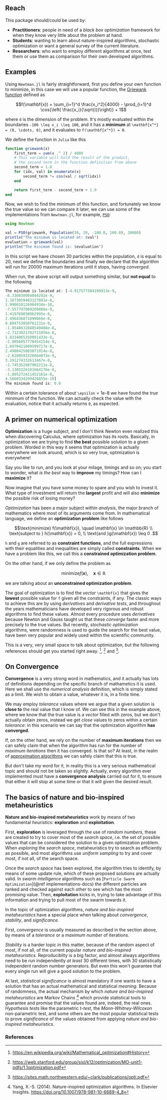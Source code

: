 ## Reach

This package should/could be used by:

- **Practitioners**: people in need of a _black box optimization_ framework
  for when they know very little about the problem at hand.
- **Students**: wanting to learn about nature-inspired algorithms, stochastic optimization
  or want a general survey of the current literature.
- **Researchers**: who want to employ different algorithms at once, test them or use them
  as comparison for their own developed algorithms.

## Examples

Using `Newtman.jl` is fairly straightforward, first you define your own
function to minimize, in this case we will use a popular function, the
[Griewank function](http://mathworld.wolfram.com/GriewankFunction.html)
defined as

```math
f(\mathbf{x}) = \sum_{i=1}^d \frac{x_i^2}{4000} - \prod_{i=1}^d \cos{\left( \frac{x_i}{\sqrt{i}}\right)} + 1
```
where ``d`` is the dimension of the problem. It's mostly evaluated within the boundaries
``-100 \leq x_i \leq 100``, and it has a **minimum** at ``\mathbf{x^*} = (0, \cdots, 0)``, and it evaluates to
``f(\mathbf{x^*}) = 0``.

We define the function in `Julia` like this
```julia
function griewank(x)
    first_term = sum(x .^ 2) / 4000
    # This variable will hold the result of the product,
    # the second term in the function definition from above
    second_term = 1.0
    for (idx, val) in enumerate(x)
        second_term *= cos(val / sqrt(idx))
    end

    return first_term - second_term + 1.0
end
```

Now, we wish to find the minimum of this function, and fortunately we know the true value so we can compare it later,
we can use some of the implementations from `Newtman.jl`, for example, [`PSO`](@ref):
```julia
using Newtman

val = PSO(griewank, Population(30, 20, -100.0, 100.0), 20000)
println("The minimum is located at: $val")
evaluation = griewank(val)
println("The minimum found is: $evaluation")
```

In this script we have chosen 30 particles within the population, ``d`` is equal to 20,
next we define the boundaries and finally we declare that the algorithm will run for
20000 maximum iterations until it stops, having _converged_.

When run, the above script will output something similar, but **not equal** to the following
```julia
The minimum is located at: [-4.917577504199913e-9,
-6.330030904044292e-9,
1.3873059483127891e-8,
1.990010126964934e-10,
-7.557797889209866e-9,
1.419769038062995e-8,
2.496436871899069e-8,
8.804753850761231e-9,
-1.8548632048540488e-8,
-2.7123021782721856e-8,
1.8334065350891433e-8,
-2.9056057778454154e-9,
1.6970421809599717e-8,
2.4908425003071914e-8,
-2.6288593326664073e-9,
3.191274332613467e-8,
-2.745352987902211e-8,
-3.1305326101664176e-8,
-1.805272411452161e-8,
4.5660334299426855e-10]
The minimum found is: 0.0
```

Within a certain tolerance of about ``\epsilon`` = 1e-8 we have found the _true_ minimum of the function. We can actually check
the value with the evaluation, notice that it actually returns ``0``, as expected.

## A primer on numerical optimization

**Optimization** is a huge subject, and I don't think Newton even realized this when discovering Calculus, where optimization
has its roots. Basically, in optimization we are trying to find **the best** possible solution to a given problem. Worded in this way
it seems that optimization is actually everywhere we look around, which is so very true, optimization is everywhere!

Say you like to run, and you look at your milage, timings and so on; you start to wonder, what _is the best_ way to **improve** my
timings? How can I **maximize** it?

Now imagine that you have some money to spare and you wish to invest it. What type of investment will return the **largest** profit
and will also **minimize** the possible risk of losing money?

_Optimization_ has been a major subject within _analysis_, the major branch of mathematics where most of its arguments come from.
In mathematical language, we define an **optimization problem** like follows
```math
\text{minimize} f(\mathbf{x}), \quad \mathbf{x} \in \mathbb{R} \\
\text{subject to } h(\mathbf{x}) = 0, \\
\text{and }g(\mathbf{x}) \leq 0 .
```
``h`` and ``g`` are referred to as **constraint functions**, and the full expressions with their equalities and inequalities
are simply called **constraints**. When we have a problem like this, we call this a **constrained optimization problem**.

On the other hand, if we only define the problem as
```math
\text{minimize} f(\mathbf{x}),\quad \mathbf{x} \in \mathbb{R}
```
we are talking about an **unconstrained optimization problem**.

The goal of optimization is to find the _vector_ ``\mathbf{x}`` that gives the **lowest** possible value for ``f`` given
all the constraints, if any. The classic ways to achieve this are by using _derivatives_ and _derivative tests_, and throughout
the years mathematicians have developed very rigorous and robust algorithms to find these values. Almost every procedure uses
_derivatives_ because Newton and Gauss taught us that these _converge_ faster and more precisely to the true values. But recently, _stochastic optimization_ algorithms, were randomness is used to guide the search for the best value, have been very popular and widely used within the scientific community.

This is a very, very small space to talk about optimization, but the following references should get you started right away.
[^1], [^2] and [^3].

## On Convergence

**Convergence** is a very strong word in mathematics, and it actually has lots of definitions depending on the specific branch of mathametics
it is used. Here we shall use the _numerical analysis_ definition, which is simply stated as a limit. We wish to obtain a value, whatever it is,
in a finite time.

We may employ _tolerance_ values where we argue that a given solution is **close to** the real value that I know of. We can see this in the example
above, where we know that the true value is a _vector_ filled with zeros, but we don't actually obtain zeros, instead we get _close_ values to zeros
within a certain _tolerance_: in this scenario we can say that the optimization algorithm **has converged**.

If, on the other hand, we rely on the number of **maximum iterations** then we can safely claim that when the algorithm has run
for the number of _maximum iterations_ then it has converged. Is that so? At least, in the realm of [approximation algorithms](https://en.wikipedia.org/wiki/Approximation_algorithm)
we can safely claim that this is true.

But don't take my word for it, in reality this is a very serious mathematical topic and should not be taken so slightly. Actually, every algorithm
ever implemented must have a **convergence analysis** carried out for it, to ensure that either it will stop at some time or that it will
given the desired result.

## The basics of nature and bio-inspired metaheuristics

**Nature and bio-inspired metaheuristics** work by means of two fundamental _heuristics_: **exploration** and **exploitation**.

First, **exploration** is leveraged through the use of _random numbers_, these are created to try to cover most of the _search space_, i.e.
the set of possible values that can be considered the solution to a given optimization problem. When _exploring_ the _search space_, metaheuristics
try to search as efficiently as possible, and most algorithms use _uniform sampling_ to try and cover most, if not all, of the search space.

Once the _search space_ has been explored, the algorithm tries to identify, by means of some update rule, which of these proposed solutions are
actually valid. In _swarm intelligence_ algorithms such as [`Particle Swarm Optimization`](@ref implementations-docs) the different particles
are ranked and checked against each other to see which has the most promising value. Then, **exploitation** kicks in, trying to take advantage
of this information and trying to pull most of the swarm towards it.

In the topic of optimization algorithms, _nature and bio-inspired metaheuristics_ have a special place when talking about _convergence_, _stability_,
and _significance._

First, _convergence_ is usually measured as described in the section above, by means of a _tolerance_ or a _maximum number_ of iterations.

_Stability_ is a harder topic in this matter, because of the random aspect of most, if not all, of the current popular _nature and bio-inspired metaheuristics._
Reproduciblity is a big factor, and almost always algorithms need to be run independently _at least_ 30 different times, with 30 statistically
independent random number generators. But even this won't guarantee that every single run will give a good solution to the problem.

At last, _statistical significance_ is almost mandatory if one wants to have a solution that has an actual mathematical and statistical _meaning._
Because of randomness, the actual mechanism by which _nature and bio-inspired metaheuristics_ are Markov Chains [^4] which provide statistical
tools to guarantee and promise that the values found are, indeed, the real ones. _Hypothesis tests_ like the parametric _t-test_,
the _Mann-Whitney-Wilcoxon_ non-parametric test, and some others are the most popular statistical tests to prove _significance_ of the values obtained
from applying _nature and bio-inspired metaheuristics._

### References

[^1]: https://en.wikipedia.org/wiki/Mathematical_optimization#History
[^2]: https://web.stanford.edu/group/sisl/k12/optimization/MO-unit1-pdfs/1.1optimization.pdf
[^3]: https://sites.math.northwestern.edu/~clark/publications/opti.pdf
[^4]: Yang, X.-S. (2014). Nature-inspired optimization algorithms. In Elsevier Insights. https://doi.org/10.1007/978-981-10-6689-4_8